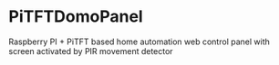 # PiTFTDomoPanel
Raspberry PI + PiTFT based home automation web control panel with screen activated by PIR movement detector
